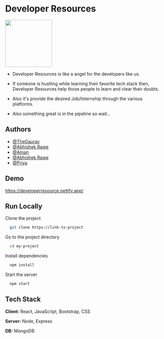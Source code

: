 
# Developer Resources
<img src='https://developerresource.netlify.app/static/media/drLogo.24c5a5b132c03ccfbd23.png' width='150' height='150' />

* Developer Resources is like a angel for the developers like us. 

* If someone is hustling while learning their favorite tech stack then, Developer Resources 
  help those people to learn and clear their doubts.

* Also it's provide the desired Job/Internship through the various platforms.

* Also something great is in the pipeline so wait...




## Authors

- [@TheGaurav](https://github.com/TheGaurav123)
- [@Abhishek Rawe](https://github.com/abhishekrawe)
- [@Aman ](https://github.com/Lord-Aman)
- [@Abhishek Rawe](https://github.com/abhishekrawe)
- [@Priya](https://github.com/priya0220)




## Demo

https://developerresource.netlify.app/

## Run Locally

Clone the project

```bash
  git clone https://link-to-project
```

Go to the project directory

```bash
  cd my-project
```

Install dependencies

```bash
  npm install
```

Start the server

```bash
  npm start
```


## Tech Stack

**Client:** React, JavaScript, Bootstrap, CSS

**Server:** Node, Express

**DB:** MongoDB
